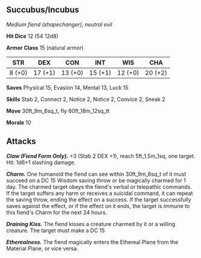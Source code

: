 ## Succubus/Incubus

*Medium fiend (shapechanger), neutral evil*

**Hit Dice** 12 (54 12d8)

**Armor Class** 15 (natural armor)

| STR     | DEX     | CON     | INT     | WIS     | CHA     |
|---------|---------|---------|---------|---------|---------|
|  8 (+0) | 17 (+1) | 13 (+0) | 15 (+1) | 12 (+0) | 20 (+2) |

**Saves** Physical 15, Evasion 14, Mental 13, Luck 15

**Skills** Stab 2, Connect 2, Notice 2, Notice 2, Convice 2, Sneak 2

**Move** 30ft_9m_6sq_t, fly 60ft_18m_12sq_tt

**Morale** 10

## Attacks

***Claw (Fiend Form Only).*** +3 (Stab 2 DEX +1), reach 5ft_1.5m_1sq, one target. Hit: 1d6+1 slashing damage.

***Charm.*** One humanoid the fiend can see within 30ft_9m_6sq_t of it must succeed on a DC 15 Wisdom saving throw or be magically charmed for 1 day. The charmed target obeys the fiend's verbal or telepathic commands. If the target suffers any harm or receives a suicidal command, it can repeat the saving throw, ending the effect on a success. If the target successfully saves against the effect, or if the effect on it ends, the target is immune to this fiend's Charm for the next 24 hours.

***Draining Kiss.*** The fiend kisses a creature charmed by it or a willing creature. The target must make a DC 15

***Etherealness.*** The fiend magically enters the Ethereal Plane from the Material Plane, or vice versa.

